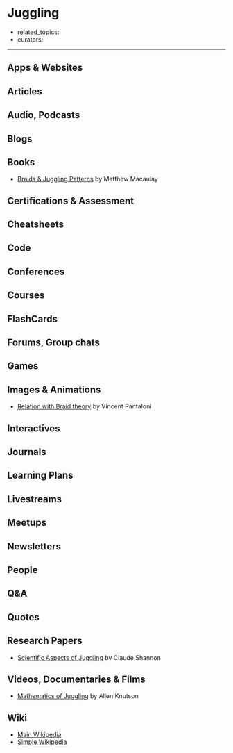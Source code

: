 # Juggling

- related_topics:
- curators:

------

## Apps & Websites

## Articles

## Audio, Podcasts

## Blogs

## Books

- [Braids & Juggling Patterns](https://www.math.hmc.edu/seniorthesis/archives/2003/mmacaule/mmacaule-2003-thesis.pdf) by Matthew Macaulay

## Certifications & Assessment

## Cheatsheets

## Code

## Conferences

## Courses

## FlashCards

## Forums, Group chats

## Games

## Images & Animations

- [Relation with Braid theory](https://twitter.com/panlepan/status/850352320634335232) by Vincent Pantaloni

## Interactives

## Journals

## Learning Plans

## Livestreams

## Meetups

## Newsletters

## People

## Q&A

## Quotes

## Research Papers

- [Scientific Aspects of Juggling](https://fermatslibrary.com/s/scientific-aspects-of-juggling) by Claude Shannon

## Videos, Documentaries & Films

- [Mathematics of Juggling](https://www.youtube.com/watch?v=38rf9FLhl-8) by Allen Knutson

## Wiki

- [Main Wikipedia](https://en.wikipedia.org/wiki/Juggling)
- [Simple Wikipedia](https://simple.wikipedia.org/wiki/Juggling)

